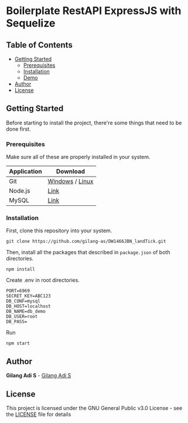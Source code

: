 # Boilerplate RestAPI ExpressJS with Sequelize


## Table of Contents

- [Getting Started](#getting-started)
  - [Prerequisites](#prerequisites)
  - [Installation](#installation)
  - [Demo](#demo)
- [Author](#author)
- [License](#license)

## Getting Started

Before starting to install the project, there're some things that need to be done first.

### Prerequisites

Make sure all of these are properly installed in your system.

| Application  | Download                                                                            |
| ------------ | ----------------------------------------------------------------------------------- |
| Git          | [Windows](https://gitforwindows.org/) / [Linux](https://git-scm.com/download/linux) |
| Node.js      | [Link](https://nodejs.org/en/download/)                                             |
| MySQL        | [Link](https://www.mysql.com/downloads/)                                            |

### Installation

First, clone this repository into your system.

```
git clone https://github.com/gilang-as/DW1466JBN_landTick.git
```

Then, install all the packages that described in `package.json` of both directories.

```
npm install
```

Create .env in root directories.

```
PORT=6969
SECRET_KEY=ABC123
DB_CONF=mysql
DB_HOST=localhost
DB_NAME=db_demo
DB_USER=root
DB_PASS=
```

Run

```
npm start
```

## Author

**Gilang Adi S** - [Gilang Adi S](https://github.com/gilang-as)

## License

This project is licensed under the GNU General Public v3.0 License - see the [LICENSE](LICENSE) file for details
